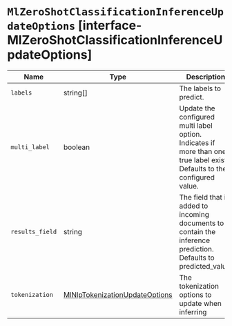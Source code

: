 # `MlZeroShotClassificationInferenceUpdateOptions` [interface-MlZeroShotClassificationInferenceUpdateOptions]

| Name | Type | Description |
| - | - | - |
| `labels` | string[] | The labels to predict. |
| `multi_label` | boolean | Update the configured multi label option. Indicates if more than one true label exists. Defaults to the configured value. |
| `results_field` | string | The field that is added to incoming documents to contain the inference prediction. Defaults to predicted_value. |
| `tokenization` | [MlNlpTokenizationUpdateOptions](./MlNlpTokenizationUpdateOptions.md) | The tokenization options to update when inferring |
